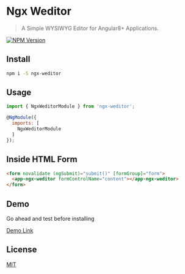# Ngx Weditor

> A Simple WYSIWYG Editor for Angular8+ Applications.

[![NPM Version][npm-image]][npm-url]

## Install

```bash
npm i -S ngx-weditor
```

## Usage

```javascript
import { NgxWeditorModule } from 'ngx-weditor';

@NgModule({
  imports: [
    NgxWeditorModule
  ]
});
```

## Inside HTML Form

```html
<form novalidate (ngSubmit)="submit()" [formGroup]="form">
  <app-ngx-weditor formControlName="content"></app-ngx-weditor>
</form>
```

## Demo

Go ahead and test before installing

[Demo Link](https://hrestrepop.github.io/ngx-weditor/)

## License

[MIT](http://vjpr.mit-license.org)

[npm-image]: https://img.shields.io/npm/v/ngx-weditor.svg
[npm-url]: https://www.npmjs.com/package/ngx-weditor
